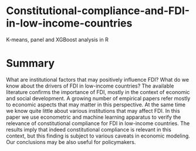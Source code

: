 # Constitutional-compliance-and-FDI-in-low-income-countries
K-means, panel and XGBoost analysis in R

# Summary
What are institutional factors that may positively influence FDI?
What do we know about the drivers of FDI in low-income countries? 
The available literature confirms the importance of FDI, mostly in the context of economic and social development. 
A growing number of empirical papers refer mostly to economic aspects that may matter in this perspective. 
At the same time we know quite little about various institutions that may affect FDI. 
In this paper we use econometric and machine learning apparatus to verify the relevance of constitutional compliance for FDI in low-income countries. 
The results imply that indeed constitutional compliance is relevant in this context, but this finding is subject to various caveats in economic modeling. 
Our conclusions may be also useful for policymakers.
